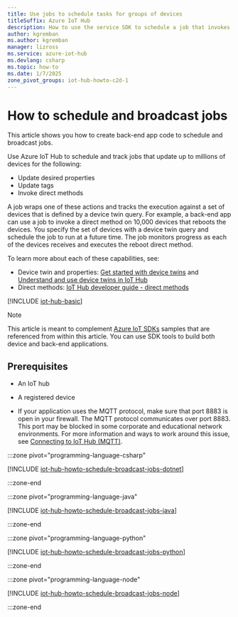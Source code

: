 ```yaml
---
title: Use jobs to schedule tasks for groups of devices
titleSuffix: Azure IoT Hub
description: How to use the service SDK to schedule a job that invokes a device direct method and updates desired device twin properties.
author: kgremban
ms.author: kgremban
manager: lizross
ms.service: azure-iot-hub
ms.devlang: csharp
ms.topic: how-to
ms.date: 1/7/2025
zone_pivot_groups: iot-hub-howto-c2d-1
---
```


# How to schedule and broadcast jobs

This article shows you how to create back-end app code to schedule and broadcast jobs.

Use Azure IoT Hub to schedule and track jobs that update up to millions of devices for the following:

* Update desired properties
* Update tags
* Invoke direct methods

A job wraps one of these actions and tracks the execution against a set of devices that is defined by a device twin query. For example, a back-end app can use a job to invoke a direct method on 10,000 devices that reboots the devices. You specify the set of devices with a device twin query and schedule the job to run at a future time. The job monitors progress as each of the devices receives and executes the reboot direct method.

To learn more about each of these capabilities, see:

* Device twin and properties: [Get started with device twins](device-twins-dotnet.md) and [Understand and use device twins in IoT Hub](iot-hub-devguide-device-twins.md)
* Direct methods: [IoT Hub developer guide - direct methods](iot-hub-devguide-direct-methods.md)

[!INCLUDE [iot-hub-basic](../../includes/iot-hub-basic-whole.md)]

> [!NOTE]
> This article is meant to complement [Azure IoT SDKs](iot-hub-devguide-sdks.md) samples that are referenced from within this article. You can use SDK tools to build both device and back-end applications.

## Prerequisites

* An IoT hub

* A registered device

* If your application uses the MQTT protocol, make sure that port 8883 is open in your firewall. The MQTT protocol communicates over port 8883. This port may be blocked in some corporate and educational network environments. For more information and ways to work around this issue, see [Connecting to IoT Hub (MQTT)](../iot/iot-mqtt-connect-to-iot-hub.md#connecting-to-iot-hub).

:::zone pivot="programming-language-csharp"

[!INCLUDE [iot-hub-howto-schedule-broadcast-jobs-dotnet](../../includes/iot-hub-howto-schedule-broadcast-jobs-dotnet.md)]

:::zone-end

:::zone pivot="programming-language-java"

[!INCLUDE [iot-hub-howto-schedule-broadcast-jobs-java](../../includes/iot-hub-howto-schedule-broadcast-jobs-java.md)]

:::zone-end

:::zone pivot="programming-language-python"

[!INCLUDE [iot-hub-howto-schedule-broadcast-jobs-python](../../includes/iot-hub-howto-schedule-broadcast-jobs-python.md)]

:::zone-end

:::zone pivot="programming-language-node"

[!INCLUDE [iot-hub-howto-schedule-broadcast-jobs-node](../../includes/iot-hub-howto-schedule-broadcast-jobs-node.md)]

:::zone-end
